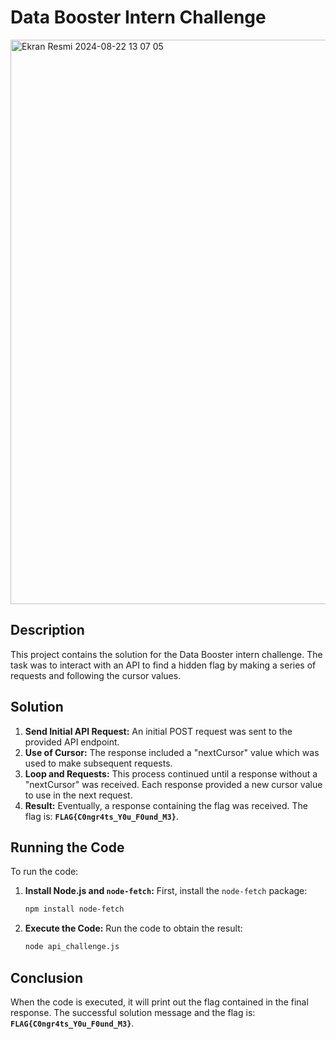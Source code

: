 # Data Booster Intern Challenge
<img width="903" alt="Ekran Resmi 2024-08-22 13 07 05" src="https://github.com/user-attachments/assets/f71eca62-3b3d-4795-b6ea-e20ce6bb78aa">

## Description

This project contains the solution for the Data Booster intern challenge. The task was to interact with an API to find a hidden flag by making a series of requests and following the cursor values.

## Solution

1. **Send Initial API Request:** An initial POST request was sent to the provided API endpoint.
2. **Use of Cursor:** The response included a "nextCursor" value which was used to make subsequent requests.
3. **Loop and Requests:** This process continued until a response without a "nextCursor" was received. Each response provided a new cursor value to use in the next request.
4. **Result:** Eventually, a response containing the flag was received. The flag is: **`FLAG{C0ngr4ts_Y0u_F0und_M3}`**.

## Running the Code

To run the code:

1. **Install Node.js and `node-fetch`:** First, install the `node-fetch` package:

    ```bash
    npm install node-fetch
    ```

2. **Execute the Code:** Run the code to obtain the result:

    ```bash
    node api_challenge.js
    ```

## Conclusion

When the code is executed, it will print out the flag contained in the final response. The successful solution message and the flag is: **`FLAG{C0ngr4ts_Y0u_F0und_M3}`**.
